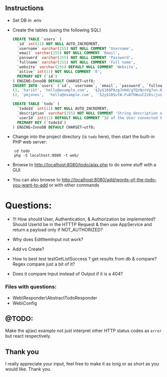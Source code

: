 
## Instructions 

- Set DB in .env

- Create the tables (using the following SQL)

  ```sql
  CREATE TABLE `users` (
    `id` int(11) NOT NULL AUTO_INCREMENT,
    `username` varchar(255) NOT NULL COMMENT 'Username',
    `email` varchar(255) NOT NULL COMMENT 'Email',
    `password` varchar(255) NOT NULL COMMENT 'Password',
    `fullname` varchar(255) NOT NULL COMMENT 'Full name',
    `website` varchar(255) DEFAULT NULL COMMENT 'Website',
    `active` int(11) NOT NULL COMMENT '0',
    PRIMARY KEY (`id`)
  ) ENGINE=InnoDB DEFAULT CHARSET=utf8;
  INSERT INTO `users` (`id`, `username`, `email`, `password`, `fullname`, `website`, `active`) VALUES
  (1, 'harikt', 'hello@example.com',  '$2y$10$PAzgJnHd/gTQzNznVg7un.HGEuGHYtYACCFknGuf.4diSunu3MA7C', 'Hari KT',  'http://harikt.com', 1),
  (2, 'pmjones',  'hello@example.com',  '$2y$10$vtW.Fu8fhWuuCZz6s/jus.ilkzOMjMGwbzdkZNUzIVZLc.PV/6dVG', 'Paul M Jones', 'http://paul-m-jones.com',  1);
  ```
  ```sql
  CREATE TABLE `todo` (
    `todoId` int(11) NOT NULL AUTO_INCREMENT,
    `description` varchar(255) NOT NULL COMMENT 'String description of this Todo',
    `userId` int(11) DEFAULT NULL COMMENT 'Id of the User connected to this Todo',
    PRIMARY KEY (`todoId`)
  ) ENGINE=InnoDB DEFAULT CHARSET=utf8;
  ```

-  Change into the project directory (is `todo` here), then start the built-in PHP web server:
```
    cd todo
    php -S localhost:8080 -t web/
```

- Browse to <http://localhost:8080/todo/ajax.php> to do some stuff with a GUI

- You can also browse to <http://localhost:8080/add/words-of-the-todo-you-want-to-add> or with other commands

# Questions: 
- !!! How should User, Authentication, & Authorization be implemented?
    Should UserId be in the HTTTP Request & then use AppService and return a payload only if NOT_AUTHORIZED?

- Why does EditItemInput not work?

- Add vs Create?

- How to best test testGetListSuccess ? get results from db & compare? Regex compare just a bit of it?

- Does it compare Input instead of Output if it is a 404?

### Files with questions:
- Web\Responder\AbstractTodoResponder
- Web\Config

## @TODO: 
Make the aj(ax) example not just interpret other HTTP status codes as `error` but react respectively.

## Thank you 
I really appreciate your input, feel free to make it as long or as short as you would like. Thank you.
